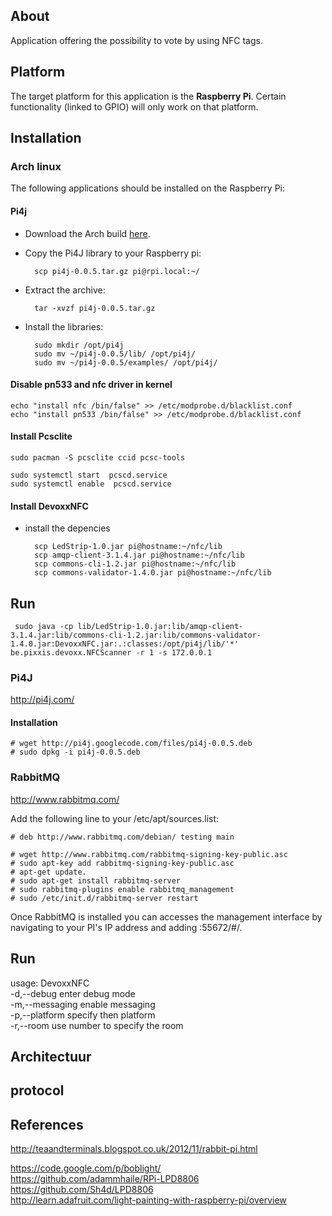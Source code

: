## About
Application offering the possibility to vote by using NFC tags.

## Platform

The target platform for this application is the **Raspberry Pi**. Certain functionality (linked to GPIO) will only work on that platform.

## Installation

### Arch linux
The following applications should be installed on the Raspberry Pi:

#### Pi4j
- Download the Arch build [here](https://github.com/glnds/pi4j-arch/releases/tag/arch-release%2F0.0.5).
- Copy the Pi4J library to your Raspberry pi:

		scp pi4j-0.0.5.tar.gz pi@rpi.local:~/
- Extract the archive:

		tar -xvzf pi4j-0.0.5.tar.gz
- Install the libraries:

		sudo mkdir /opt/pi4j
		sudo mv ~/pi4j-0.0.5/lib/ /opt/pi4j/
		sudo mv ~/pi4j-0.0.5/examples/ /opt/pi4j/

#### Disable pn533 and nfc driver in kernel

	echo "install nfc /bin/false" >> /etc/modprobe.d/blacklist.conf
	echo "install pn533 /bin/false" >> /etc/modprobe.d/blacklist.conf

#### Install Pcsclite

	sudo pacman -S pcsclite ccid pcsc-tools
	
	sudo systemctl start  pcscd.service
  	sudo systemctl enable  pcscd.service


#### Install DevoxxNFC

- install the depencies
	
		scp LedStrip-1.0.jar pi@hostname:~/nfc/lib  
		scp amqp-client-3.1.4.jar pi@hostname:~/nfc/lib    
		scp commons-cli-1.2.jar pi@hostname:~/nfc/lib    
		scp commons-validator-1.4.0.jar pi@hostname:~/nfc/lib  

## Run

	 sudo java -cp lib/LedStrip-1.0.jar:lib/amqp-client-3.1.4.jar:lib/commons-cli-1.2.jar:lib/commons-validator-1.4.0.jar:DevoxxNFC.jar:.:classes:/opt/pi4j/lib/'*' be.pixxis.devoxx.NFCScanner -r 1 -s 172.0.0.1

	




### Pi4J
http://pi4j.com/<br />

#### Installation
    # wget http://pi4j.googlecode.com/files/pi4j-0.0.5.deb
    # sudo dpkg -i pi4j-0.0.5.deb



### RabbitMQ
http://www.rabbitmq.com/





Add the following line to your /etc/apt/sources.list:
<pre><code># deb http://www.rabbitmq.com/debian/ testing main</code></pre>
    # wget http://www.rabbitmq.com/rabbitmq-signing-key-public.asc
    # sudo apt-key add rabbitmq-signing-key-public.asc
    # apt-get update.
    # sudo apt-get install rabbitmq-server
    # sudo rabbitmq-plugins enable rabbitmq_management
	# sudo /etc/init.d/rabbitmq-server restart 

Once RabbitMQ is installed you can accesses the management interface by navigating to your PI's IP address and adding :55672/#/.

## Run ##
usage: DevoxxNFC<br />
 -d,--debug             enter debug mode<br />
 -m,--messaging         enable messaging<br />
 -p,--platform <name>   specify then platform<br />
 -r,--room <number>     use number to specify the room
 
## Architectuur

## protocol

## References
http://teaandterminals.blogspot.co.uk/2012/11/rabbit-pi.html

https://code.google.com/p/boblight/<br />
https://github.com/adammhaile/RPi-LPD8806<br />
https://github.com/Sh4d/LPD8806<br />
http://learn.adafruit.com/light-painting-with-raspberry-pi/overview

